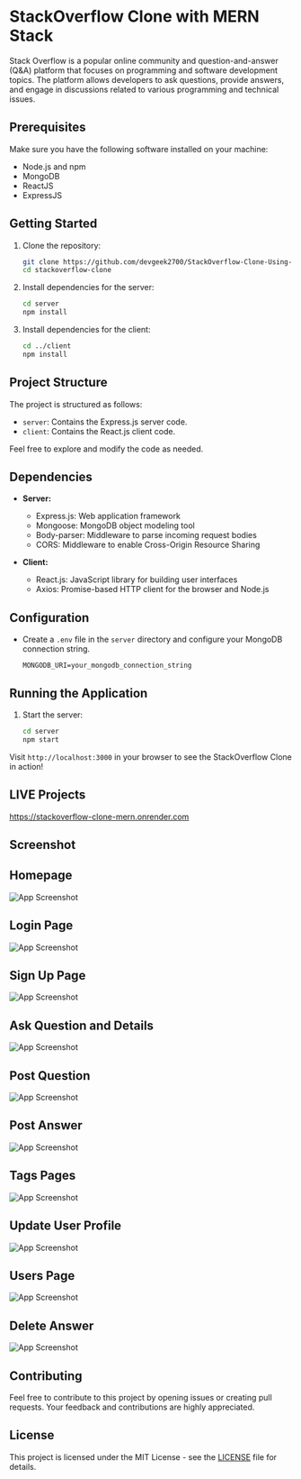 # StackOverflow Clone with MERN Stack


Stack Overflow is a popular online community and question-and-answer (Q&A) platform that focuses on programming and software development topics. The platform allows developers to ask questions, provide answers, and engage in discussions related to various programming and technical issues.


## Prerequisites

Make sure you have the following software installed on your machine:

- Node.js and npm
- MongoDB
- ReactJS
- ExpressJS



## Getting Started

1. Clone the repository:

   ```bash
   git clone https://github.com/devgeek2700/StackOverflow-Clone-Using-MERN.git
   cd stackoverflow-clone
   ```

2. Install dependencies for the server:

   ```bash
   cd server
   npm install
   ```

3. Install dependencies for the client:

   ```bash
   cd ../client
   npm install
   ```

## Project Structure

The project is structured as follows:

- `server`: Contains the Express.js server code.
- `client`: Contains the React.js client code.

Feel free to explore and modify the code as needed.

## Dependencies

- **Server:**
  - Express.js: Web application framework
  - Mongoose: MongoDB object modeling tool
  - Body-parser: Middleware to parse incoming request bodies
  - CORS: Middleware to enable Cross-Origin Resource Sharing

- **Client:**
  - React.js: JavaScript library for building user interfaces
  - Axios: Promise-based HTTP client for the browser and Node.js

## Configuration

- Create a `.env` file in the `server` directory and configure your MongoDB connection string.

   ```env
   MONGODB_URI=your_mongodb_connection_string
   ```

## Running the Application

1. Start the server:

   ```bash
   cd server
   npm start
   ```


Visit `http://localhost:3000` in your browser to see the StackOverflow Clone in action!

## LIVE Projects

https://stackoverflow-clone-mern.onrender.com

## Screenshot

## Homepage 

![App Screenshot](https://github.com/devgeek2700/StackOverflow-Clone-Using-MERN/blob/master/src/assets/Outputs/1.png?raw=true)

## Login Page

![App Screenshot](https://github.com/devgeek2700/StackOverflow-Clone-Using-MERN/blob/master/src/assets/Outputs/2.png?raw=true)

## Sign Up Page

![App Screenshot](https://github.com/devgeek2700/StackOverflow-Clone-Using-MERN/blob/master/src/assets/Outputs/3.png?raw=true)

## Ask Question and Details

![App Screenshot](https://github.com/devgeek2700/StackOverflow-Clone-Using-MERN/blob/master/src/assets/Outputs/4.png?raw=true)

## Post Question

![App Screenshot](https://github.com/devgeek2700/StackOverflow-Clone-Using-MERN/blob/master/src/assets/Outputs/5.png?raw=true)

## Post Answer

![App Screenshot](https://github.com/devgeek2700/StackOverflow-Clone-Using-MERN/blob/master/src/assets/Outputs/6.png?raw=true)

## Tags Pages

![App Screenshot](https://github.com/devgeek2700/StackOverflow-Clone-Using-MERN/blob/master/src/assets/Outputs/7.png?raw=true)

## Update User Profile 

![App Screenshot](https://github.com/devgeek2700/StackOverflow-Clone-Using-MERN/blob/master/src/assets/Outputs/8.png?raw=true)

## Users Page

![App Screenshot](https://github.com/devgeek2700/StackOverflow-Clone-Using-MERN/blob/master/src/assets/Outputs/9.png?raw=true)

## Delete Answer
![App Screenshot](https://github.com/devgeek2700/StackOverflow-Clone-Using-MERN/blob/master/src/assets/Outputs/10.png?raw=true)


## Contributing

Feel free to contribute to this project by opening issues or creating pull requests. Your feedback and contributions are highly appreciated.

## License

This project is licensed under the MIT License - see the [LICENSE](LICENSE) file for details.
